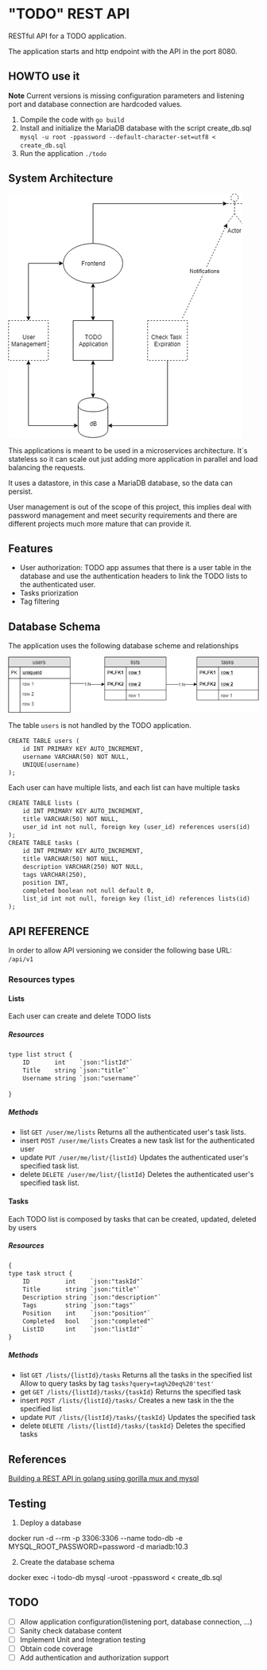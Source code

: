 # "TODO" REST API

RESTful API for a TODO application.

The application starts and http endpoint with the API in the port 8080.

## HOWTO use it

**Note** Current versions is missing configuration parameters and listening port and 
database connection are hardcoded values.

1. Compile the code with `go build`
2. Install and initialize the MariaDB database with the script create_db.sql
`mysql -u root -ppassword --default-character-set=utf8 < create_db.sql`
3. Run the application `./todo`

## System Architecture

![System Architecture](docs/TODO_System_architecture.png)

This applications is meant to be used in a microservices architecture. It´s stateless so it can scale out just adding more application in parallel and load balancing the requests.

It uses a datastore, in this case a MariaDB database, so the data can  persist.

User management is out of the scope of this project, this implies deal with password management and meet security requirements and there are different projects much more mature that can provide it.

## Features

* User authorization: TODO app assumes that there is a user table in the database and use the authentication headers to link the TODO lists to the authenticated user.
* Tasks priorization
* Tag filtering

## Database Schema

The application uses the following database scheme and relationships

![Database Schema](docs/TODO_DB_schema.png)

The table `users` is not handled by the TODO application.

```
CREATE TABLE users (
    id INT PRIMARY KEY AUTO_INCREMENT,
    username VARCHAR(50) NOT NULL,
    UNIQUE(username)
);
```

Each user can have multiple lists, and each list can have multiple tasks

```
CREATE TABLE lists (
    id INT PRIMARY KEY AUTO_INCREMENT,
    title VARCHAR(50) NOT NULL,
    user_id int not null, foreign key (user_id) references users(id)
);
CREATE TABLE tasks (
    id INT PRIMARY KEY AUTO_INCREMENT,
    title VARCHAR(50) NOT NULL,
    description VARCHAR(250) NOT NULL,
    tags VARCHAR(250),
    position INT,
    completed boolean not null default 0,
    list_id int not null, foreign key (list_id) references lists(id)
);
```

## API REFERENCE

In order to allow API versioning we consider the following base URL: `/api/v1`

### Resources types

#### Lists

Each user can create and delete TODO lists

##### Resources

```
type list struct {
	ID       int    `json:"listId"`
	Title    string `json:"title"`
	Username string `json:"username"`

}
```

##### Methods

* list `GET /user/me/lists`  Returns all the authenticated user's task lists.
* insert `POST /user/me/lists` Creates a new task list for the authenticated user
* update `PUT /user/me/list/{listId}` Updates the authenticated user's specified task list.
* delete `DELETE /user/me/list/{listId}` Deletes the authenticated user's specified task list.

#### Tasks

Each TODO list is composed by tasks that can be created, updated, deleted by users

##### Resources

```
{
type task struct {
	ID          int    `json:"taskId"`
	Title       string `json:"title"`
	Description string `json:"description"`
	Tags        string `json:"tags"`
	Position    int    `json:"position"`
	Completed   bool   `json:"completed"`
	ListID      int    `json:"listId"`
}
```

##### Methods

* list `GET /lists/{listId}/tasks` Returns all the tasks in the specified list
    Allow to query tasks by tag  `tasks?query=tag%20eq%20'test'`
* get `GET /lists/{listId}/tasks/{taskId}` Returns the specified task
* insert `POST /lists/{listId}/tasks/` Creates a new task in the the specified list
* update `PUT /lists/{listId}/tasks/{taskId}` Updates the specified task
* delete `DELETE /lists/{listId}/tasks/{taskId}` Deletes the specified tasks

## References

[Building a REST API in golang using gorilla mux and mysql](https://medium.com/@kelvin_sp/building-and-testing-a-rest-api-in-golang-using-gorilla-mux-and-mysql-1f0518818ff6)


## Testing

1. Deploy a database

docker run -d --rm -p 3306:3306 --name todo-db -e MYSQL_ROOT_PASSWORD=password -d mariadb:10.3

2. Create the database schema

docker exec -i todo-db mysql -uroot -ppassword < create_db.sql

## TODO

- [ ] Allow application configuration(listening port, database connection, ...)
- [ ] Sanity check database content
- [ ] Implement Unit and Integration testing
- [ ] Obtain code coverage
- [ ] Add authentication and authorization support
